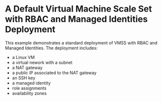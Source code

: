 # A Default Virtual Machine Scale Set with RBAC and Managed Identities Deployment 

This example demonstrates a standard deployment of VMSS with RBAC and Managed Identities.  The deployment includes:

- a Linux VM
- a virtual nework with a subnet
- a NAT gateway
- a public IP associated to the NAT gateway
- an SSH key
- a managed identity
- role assignments
- availability zones
